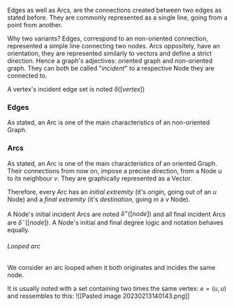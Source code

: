 Edges as well as Arcs, are the connections created between two edges as stated before. They are commonly represented as a single line, going from a point from another.

Why two variants? Edges, correspond to an non-oriented connection, represented a simple line connecting two nodes. Arcs oppositely, have an orientation, they are represented similarly to vectors and define a strict direction. Hence a graph's adjectives: oriented graph and non-oriented graph.
They can both be called "_incident_" to a respective Node they are connected to.

A vertex's incident edge set is noted $\delta([vertex])$

### Edges
As stated, an Arc is one of the main characteristics of an non-oriented Graph. 

### Arcs
As stated, an Arc is one of the main characteristics of an oriented Graph. Their connections from now on, impose a precise direction, from a Node $u$ to its neighbour $v$. 
They are graphically represented as a Vector.

Therefore, every Arc has an _initial extremity_ (it's _origin_, going out of an $u$ Node) and a _final extremity_ (it's _destination_, going in a $v$ Node).

A Node's initial incident Arcs are noted $\delta^+([node])$ and all final incident Arcs are $\delta^-([node])$.
A Node's initial and final degree logic and notation behaves equally.

###### Looped arc
We consider an arc looped when it both originates and incides the same node.

It is usually noted with a set containing two times the same vertex: $e = (u, u)$ and ressembles to this:
![[Pasted image 20230213140143.png]]